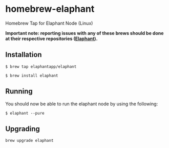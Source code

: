 # homebrew-elaphant

Homebrew Tap for Elaphant Node (Linux)

**Important note: reporting issues with any of these brews should be done at their respective repositories ([Elaphant](https://github.com/elaphantapp/elaphantnode)).**

## Installation

```
$ brew tap elaphantapp/elaphant
```

```
$ brew install elaphant
```

## Running

You should now be able to run the elaphant node by using the following:
```
$ elaphant --pure
```

## Upgrading

```
brew upgrade elaphant
```
